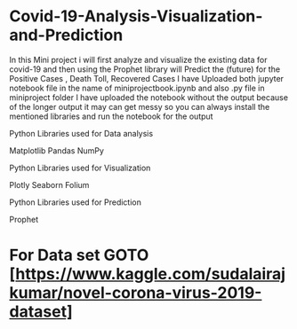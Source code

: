 # Covid-19-Analysis-Visualization-and-Prediction
In this Mini project i will first analyze and visualize the existing data for covid-19 and then using the Prophet library will Predict the (future) for the Positive Cases , Death Toll, Recovered Cases
I have Uploaded both jupyter notebook file in the name of miniprojectbook.ipynb and also .py file in miniproject folder
I have uploaded the notebook without the output because of the longer output it may can get messy so you can always install the mentioned libraries and run the notebook for the output



Python Libraries used for Data analysis


 Matplotlib
 Pandas
 NumPy

Python Libraries used for Visualization


 Plotly
 Seaborn
 Folium

Python  Libraries used for Prediction 


Prophet



# For Data set  GOTO  [https://www.kaggle.com/sudalairajkumar/novel-corona-virus-2019-dataset]
